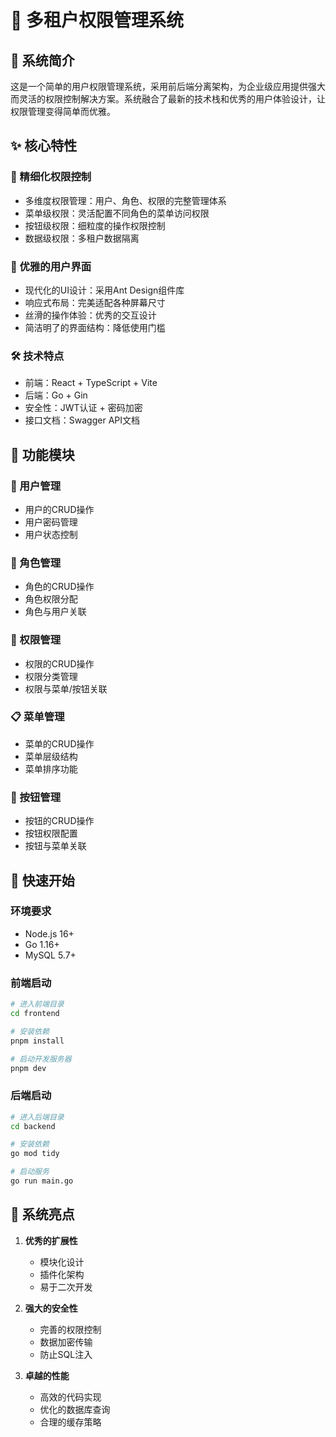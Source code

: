 # 🚀 多租户权限管理系统

## 🌟 系统简介

这是一个简单的用户权限管理系统，采用前后端分离架构，为企业级应用提供强大而灵活的权限控制解决方案。系统融合了最新的技术栈和优秀的用户体验设计，让权限管理变得简单而优雅。

## ✨ 核心特性

### 🎯 精细化权限控制
- 多维度权限管理：用户、角色、权限的完整管理体系
- 菜单级权限：灵活配置不同角色的菜单访问权限
- 按钮级权限：细粒度的操作权限控制
- 数据级权限：多租户数据隔离

### 🎨 优雅的用户界面
- 现代化的UI设计：采用Ant Design组件库
- 响应式布局：完美适配各种屏幕尺寸
- 丝滑的操作体验：优秀的交互设计
- 简洁明了的界面结构：降低使用门槛

### 🛠 技术特点
- 前端：React + TypeScript + Vite
- 后端：Go + Gin
- 安全性：JWT认证 + 密码加密
- 接口文档：Swagger API文档

## 🎉 功能模块

### 👥 用户管理
- 用户的CRUD操作
- 用户密码管理
- 用户状态控制

### 👑 角色管理
- 角色的CRUD操作
- 角色权限分配
- 角色与用户关联

### 🔑 权限管理
- 权限的CRUD操作
- 权限分类管理
- 权限与菜单/按钮关联

### 📋 菜单管理
- 菜单的CRUD操作
- 菜单层级结构
- 菜单排序功能

### 🔘 按钮管理
- 按钮的CRUD操作
- 按钮权限配置
- 按钮与菜单关联

## 🚀 快速开始

### 环境要求
- Node.js 16+
- Go 1.16+
- MySQL 5.7+

### 前端启动
```bash
# 进入前端目录
cd frontend

# 安装依赖
pnpm install

# 启动开发服务器
pnpm dev
```

### 后端启动
```bash
# 进入后端目录
cd backend

# 安装依赖
go mod tidy

# 启动服务
go run main.go
```

## 🎯 系统亮点

1. **优秀的扩展性**
   - 模块化设计
   - 插件化架构
   - 易于二次开发

2. **强大的安全性**
   - 完善的权限控制
   - 数据加密传输
   - 防止SQL注入

3. **卓越的性能**
   - 高效的代码实现
   - 优化的数据库查询
   - 合理的缓存策略

